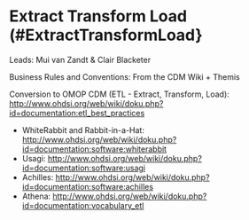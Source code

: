 # Extract Transform Load (#ExtractTransformLoad}

Leads: Mui van Zandt & Clair Blacketer

Business Rules and Conventions: From the CDM Wiki + Themis

Conversion to OMOP CDM (ETL - Extract, Transform, Load): http://www.ohdsi.org/web/wiki/doku.php?id=documentation:etl_best_practices 
* WhiteRabbit and Rabbit-in-a-Hat: http://www.ohdsi.org/web/wiki/doku.php?id=documentation:software:whiterabbit
* Usagi: http://www.ohdsi.org/web/wiki/doku.php?id=documentation:software:usagi 
* Achilles: http://www.ohdsi.org/web/wiki/doku.php?id=documentation:software:achilles 
* Athena: http://www.ohdsi.org/web/wiki/doku.php?id=documentation:vocabulary_etl
